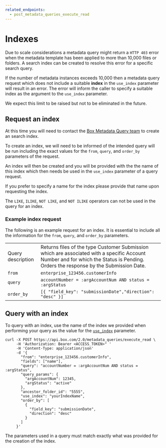 ```yaml
---
related_endpoints:
  - post_metadata_queries_execute_read
---
```


# Indexes

Due to scale considerations a metadata query might return a `HTTP 403` error
when the metadata template has been applied to more than 10,000 files or folders.
A search index can be created to resolve this error for a specific search query.

If the number of metadata instances exceeds 10,000 then a metadata query request
which does not include a suitable **index** in the `​use_index​` parameter will
result in an error. The error will inform the caller to specify a suitable index
as the argument to the `​use_index​` parameter.

<Message notice>
  We expect this limit to be raised but not to be eliminated in the future.
</Message>

## Request an index

<Message info>

At this time you will need to contact the
[Box Metadata Query team](mailto:metadata-query-feedback@box.com)
to create an search index.

</Message>

To create an index, we will need to be informed of the intended query will be
run including the exact values for the `from​`, `​query​`, and `​order_by​`
parameters of the request.

An index will then be created and you will be provided with the the name of this
index which then needs be used in the `​use_index​` parameter of a query
request.

If you prefer to specify a name for the index please provide that name upon
requesting the index.

<Message warning>

The `LIKE`, `ILIKE`, `NOT LIKE`, and `NOT ILIKE` operators can not
be used in the query for an index.

</Message>

### Example index request

The following is an example request for an index. It is essential to include all
the information for the `​from`, `query`, and `order_by​` parameters.

<!-- markdownlint-disable line-length -->

|                   |                                                                                                                                                                                    |
|-------------------|------------------------------------------------------------------------------------------------------------------------------------------------------------------------------------|
| Query description | Returns files of the type Customer Submission which are associated with a specific Account Number and for which the Status is Pending. Orders the response by the Submission Date. |
| `from`            | `enterprise_123456.customerInfo`                                                                                                                                                   |
| `query`           | `accountNumber = :argAccountNum AND status = :argStatus`                                                                                                                           |
| `order_by`        | `[{ "field_key": "submissionDate","direction": "desc" }]`                                                                                                                          |

<!-- markdownlint-enable line-length -->

## Query with an index

To query with an index, use the name of the index we provided when performing
your query as the value for the [`use_index`][use_index] parameter.

```curl
curl -X POST https://api.box.com/2.0/metadata_queries/execute_read \
     -H 'Authorization: Bearer <ACCESS_TOKEN>" '
     -H 'Content-Type: application/json'
     -d '{
       "from": "enterprise_123456.customerInfo",
       "fields": ["name"],
       "query": "accountNumber = :argAccountNum AND status = :argStatus",
       "query_params": {
         "argAccountNum": 12345,
         "argStatus": "active"
       },
       "ancestor_folder_id": "5555",
       "use_index": "yourIndexName",
       "order_by": [
         {
           "field_key": "submissionDate",
           "direction": "desc"
         }
       ]
     }'
```

<Message warning>
  The parameters used in a query must match exactly what was provided
  for the creation of the index.
</Message>

[support]: https://community.box.com/t5/custom/page/page-id/BoxSearchLithiumTKB
[use_index]: e://post-metadata-queries-execute-read/#param-use_index

